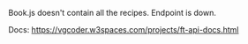 Book.js doesn't contain all the recipes.
Endpoint is down.

Docs: https://vgcoder.w3spaces.com/projects/ft-api-docs.html
